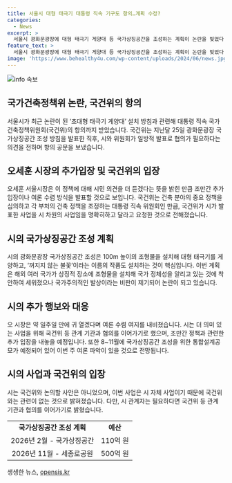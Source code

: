 ```yaml
---
title: 서울시 대형 태극기 대통령 직속 기구도 항의…계획 수정?
categories:
  - News
excerpt: >
  서울시 광화문광장에 대형 태극기 게양대 등 국가상징공간을 조성하는 계획이 논란을 빚었다. 국가건축정책위는 시의 일방적인 발표에 대해 항의하며 국가주의적 발상이라는 비판도 나왔다. 시는 국건위와는 별개의 사업이라는 입장이지만, 관련해서 추가 입장을 발표할 예정이며, 국가상징공간 조성을 위한 공모전이 예정되어 있어 논란이 지속될 전망이다. 110억 원의 예산이 투입되는 이 사업은 2026년에 완공될 예정이다.
feature_text: >
  서울시 광화문광장에 대형 태극기 게양대 등 국가상징공간을 조성하는 계획이 논란을 빚었다. 국가건축정책위는 시의 일방적인 발표에 대해 항의하며 국가주의적 발상이라는 비판도 나왔다. 시는 국건위와는 별개의 사업이라는 입장이지만, 관련해서 추가 입장을 발표할 예정이며, 국가상징공간 조성을 위한 공모전이 예정되어 있어 논란이 지속될 전망이다. 110억 원의 예산이 투입되는 이 사업은 2026년에 완공될 예정이다.
image: 'https://www.behealthy4u.com/wp-content/uploads/2024/06/news.jpg'
---
```


<p><img src="https://www.behealthy4u.com/wp-content/uploads/2024/06/news.jpg" alt="info 속보" /></p>

<h2 data-ke-size="size26">국가건축정책위 논란, 국건위의 항의</h2>

<p data-ke-size="size16">서울시가 최근 논란이 된 ‘초대형 태극기 게양대’ 설치 방침과 관련해 대통령 직속 국가건축정책위원회(국건위)의 항의까지 받았습니다. 국건위는 지난달 25일 광화문광장 국가상징공간 조성 방침을 발표한 직후, 시와 위원회가 일방적 발표로 협의가 필요하다는 의견을 전하며 항의 공문을 보냈습니다. </p>

<h2 data-ke-size="size26">오세훈 시장의 추가입장 및 국건위의 입장</h2>

<p data-ke-size="size16">오세훈 서울시장은 이 정책에 대해 시민 의견을 더 듣겠다는 뜻을 밝힌 만큼 조만간 추가 입장이나 여론 수렴 방식을 발표할 것으로 보입니다. 국건위는 건축 분야의 중요 정책을 심의하고 각 부처의 건축 정책을 조정하는 대통령 직속 위원회인 만큼, 국건위가 시가 발표한 사업을 시 차원의 사업임을 명확히하고 달라고 요청한 것으로 전해졌습니다.</p>

<h2 data-ke-size="size26">시의 국가상징공간 조성 계획</h2>

<p data-ke-size="size16">시의 광화문광장 국가상징공간 조성은 100m 높이의 조형물을 설치해 대형 태극기를 게양하고, ‘꺼지지 않는 불꽃’이라는 이름의 작품도 설치하는 것이 핵심입니다. 이번 계획은 해외 여러 국가가 상징적 장소에 조형물을 설치해 국가 정체성을 알리고 있는 것에 착안하여 세워졌으나 국가주의적인 발상이라는 비판이 제기되어 논란이 되고 있습니다.</p>

<h2 data-ke-size="size26">시의 추가 행보와 대응</h2>

<p data-ke-size="size16">오 시장은 약 일주일 만에 귀 열겠다며 여론 수렴 여지를 내비쳤습니다. 시는 더 의미 있는 사업을 위해 국건위 등 관계 기관과 협의를 이어가기로 했으며, 조만간 정책과 관련한 추가 입장을 내놓을 예정입니다. 또한 8~11월에 국가상징공간 조성을 위한 통합설계공모가 예정되어 있어 이번 주 여론 파악이 있을 것으로 전망됩니다.</p>

<h2 data-ke-size="size26">시의 사업과 국건위의 입장</h2>

<p data-ke-size="size16">시는 국건위와 논의할 사안은 아니었으며, 이번 사업은 시 자체 사업이기 때문에 국건위와는 관련이 없는 것으로 밝혀졌습니다. 다만, 시 관계자는 필요하다면 국건위 등 관계 기관과 협의를 이어가기로 밝혔습니다.</p>

<table>
    <tbody>
        <tr>
            <td colspan="1" rowspan="1" style="text-align: center; height: 17px;"><b>국가상징공간 조성 계획</b></td>
            <td colspan="1" rowspan="1" style="text-align: center; height: 17px;"><b>예산</b></td>
        </tr>
        <tr>
            <td colspan="1" rowspan="1" style="text-align: center; height: 17px;">2026년 2월 - 국가상징공간</td>
            <td colspan="1" rowspan="1" style="text-align: center; height: 17px;">110억 원</td>
        </tr>
        <tr>
            <td colspan="1" rowspan="1" style="text-align: center; height: 17px;">2026년 11월 - 세종로공원</td>
            <td colspan="1" rowspan="1" style="text-align: center; height: 17px;">500억 원</td>
        </tr>
    </tbody>
</table>

<p data-ke-size="size16"></p>
생생한 뉴스, <a href="https://opensis.kr" rel="dofollow">opensis.kr</a>


